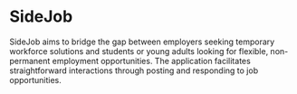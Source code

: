 # SideJob
SideJob aims to bridge the gap between employers seeking temporary workforce solutions and students or young adults looking for flexible, non-permanent employment opportunities. The application facilitates straightforward interactions through posting and responding to job opportunities.
